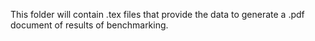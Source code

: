 This folder will contain .tex files that provide the data
to generate a .pdf document of results of benchmarking.